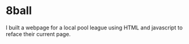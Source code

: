 # 8ball
I built a webpage for a local pool league using HTML and javascript to reface their current page.
